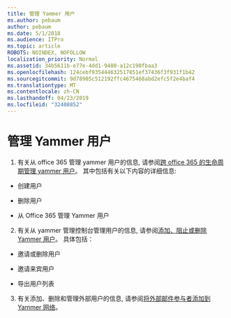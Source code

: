 ```yaml
---
title: 管理 Yammer 用户
ms.author: pebaum
author: pebaum
ms.date: 5/1/2018
ms.audience: ITPro
ms.topic: article
ROBOTS: NOINDEX, NOFOLLOW
localization_priority: Normal
ms.assetid: 34b5611b-e77e-4dd1-9480-a12c190fbaa3
ms.openlocfilehash: 124cebf935444632517851ef37436f3f931f1b42
ms.sourcegitcommit: 9d78905c512192ffc4675468abd2efc5f2e4baf4
ms.translationtype: MT
ms.contentlocale: zh-CN
ms.lasthandoff: 04/23/2019
ms.locfileid: "32408852"
---
```

# <a name="managing-yammer-users"></a>管理 Yammer 用户

1. 有关从 office 365 管理 yammer 用户的信息, 请参阅[跨 office 365 的生命周期管理 yammer 用户](https://support.office.com/article/6c4c8fff-6444-404a-bffc-f9da0bcc3039)。 其中包括有关以下内容的详细信息:
    
  - 创建用户
    
  - 删除用户
    
  - 从 Office 365 管理 Yammer 用户
    
2. 有关从 yammer 管理控制台管理用户的信息, 请参阅[添加、阻止或删除 Yammer 用户](http://alchemyportal.azurewebsites.net/Rule/ManageYammer%20users%20across%20their%20lifecycle%20from%20Office%20365)。 具体包括： 
    
  - 邀请或删除用户
    
  - 邀请来宾用户
    
  - 导出用户列表
    
3. 有关添加、删除和管理外部用户的信息, 请参阅[将外部邮件参与者添加到 Yammer 网络](https://support.office.com/article/423653bb-86b2-4eac-9d7e-dca121f7c16c)。
    

